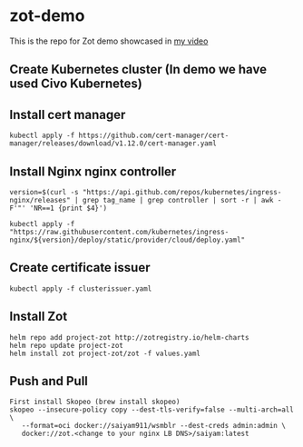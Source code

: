 # zot-demo
This is the repo for Zot demo showcased in [my video](https://youtu.be/zOjOF00aQSY)
## Create Kubernetes cluster (In demo we have used Civo Kubernetes)

## Install cert manager 
`kubectl apply -f https://github.com/cert-manager/cert-manager/releases/download/v1.12.0/cert-manager.yaml`

## Install Nginx nginx controller 
```
version=$(curl -s "https://api.github.com/repos/kubernetes/ingress-nginx/releases" | grep tag_name | grep controller | sort -r | awk -F'"' 'NR==1 {print $4}')

kubectl apply -f "https://raw.githubusercontent.com/kubernetes/ingress-nginx/${version}/deploy/static/provider/cloud/deploy.yaml"
```
## Create certificate issuer
```
kubectl apply -f clusterissuer.yaml
```

## Install Zot 

```
helm repo add project-zot http://zotregistry.io/helm-charts
helm repo update project-zot
helm install zot project-zot/zot -f values.yaml
```

## Push and Pull 

```
First install Skopeo (brew install skopeo)
skopeo --insecure-policy copy --dest-tls-verify=false --multi-arch=all \
   --format=oci docker://saiyam911/wsmblr --dest-creds admin:admin \
   docker://zot.<change to your nginx LB DNS>/saiyam:latest
```
